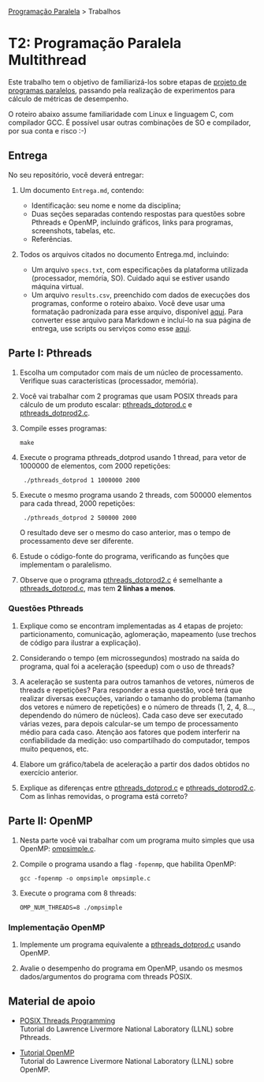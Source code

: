[Programação Paralela](https://github.com/AndreaInfUFSM/elc139-2020a) > Trabalhos

# T2: Programação Paralela Multithread 

Este trabalho tem o objetivo de familiarizá-los sobre etapas de [projeto de programas paralelos](https://docs.google.com/presentation/d/1Ev5CROjugPpZm5hT4a387dLEQTmxnZAtKUqXItVeHOc?usp=sharing), passando pela realização de experimentos para cálculo de métricas de desempenho.

O roteiro abaixo assume familiaridade com Linux e linguagem C, com compilador GCC. É possível usar outras combinações de SO e compilador, por sua conta e risco :-) 

## Entrega

No seu repositório, você deverá entregar:

1. Um documento `Entrega.md`, contendo:
   - Identificação: seu nome e nome da disciplina;
   - Duas seções separadas contendo respostas para questões sobre Pthreads e OpenMP, incluindo gráficos, links para programas, screenshots, tabelas, etc.
   - Referências.
 
2. Todos os arquivos citados no documento Entrega.md, incluindo:

   - Um arquivo `specs.txt`, com especificações da plataforma utilizada (processador, memória, SO). Cuidado aqui se estiver usando máquina virtual.
   - Um arquivo `results.csv`, preenchido com dados de execuções dos programas, conforme o roteiro abaixo. Você deve usar uma formatação padronizada para esse arquivo, disponível [aqui](results.csv). Para converter esse arquivo para Markdown e incluí-lo na sua página de entrega, use scripts ou serviços como esse [aqui](https://donatstudios.com/CsvToMarkdownTable).


## Parte I: Pthreads

1. Escolha um computador com mais de um núcleo de processamento. Verifique suas características (processador, memória).

3. Você vai trabalhar com 2 programas que usam POSIX threads para cálculo de um produto escalar: [pthreads_dotprod.c](pthreads_dotprod/pthreads_dotprod.c) e [pthreads_dotprod2.c](pthreads_dotprod/pthreads_dotprod2.c).

4. Compile esses programas:

   ```
   make
   ```
5. Execute o programa pthreads_dotprod usando 1 thread, para vetor de 1000000 de elementos, com 2000 repetições:

   ```
    ./pthreads_dotprod 1 1000000 2000
   ```
   
6. Execute o mesmo programa usando 2 threads, com 500000 elementos para cada thread, 2000 repetições:

   ```
    ./pthreads_dotprod 2 500000 2000
   ```
    O resultado deve ser o mesmo do caso anterior, mas o tempo de processamento deve ser diferente.

7. Estude o código-fonte do programa, verificando as funções que implementam o paralelismo.

8. Observe que o programa [pthreads_dotprod2.c](pthreads_dotprod/pthreads_dotprod2.c) é semelhante a [pthreads_dotprod.c](pthreads_dotprod/pthreads_dotprod.c), mas tem **2 linhas a menos**.
    
    
### Questões Pthreads


1. Explique como se encontram implementadas as 4 etapas de projeto: particionamento, comunicação, aglomeração, mapeamento (use trechos de código para ilustrar a explicação).

2. Considerando o tempo (em microssegundos) mostrado na saída do programa, qual foi a aceleração (speedup) com o uso de threads?

3. A aceleração  se sustenta para outros tamanhos de vetores, números de threads e repetições? Para responder a essa questão, você terá que realizar diversas execuções, variando o tamanho do problema (tamanho dos vetores e número de repetições) e o número de threads (1, 2, 4, 8..., dependendo do número de núcleos). Cada caso deve ser executado várias vezes, para depois calcular-se um tempo de processamento médio para cada caso. Atenção aos fatores que podem interferir na confiabilidade da medição: uso compartilhado do computador, tempos muito pequenos, etc.

4. Elabore um gráfico/tabela de aceleração a partir dos dados obtidos no exercício anterior.

5. Explique as diferenças entre [pthreads_dotprod.c](pthreads_dotprod/pthreads_dotprod.c) e [pthreads_dotprod2.c](pthreads_dotprod/pthreads_dotprod2.c). Com as linhas removidas, o programa está correto? 
    
    
## Parte II: OpenMP


1. Nesta parte você vai trabalhar com um programa muito simples que usa OpenMP: [ompsimple.c](openmp/ompsimple.c).

2. Compile o programa usando a flag `-fopenmp`, que habilita OpenMP:

   ```
   gcc -fopenmp -o ompsimple ompsimple.c
   ```
   
3. Execute o programa com 8 threads:

   ```
   OMP_NUM_THREADS=8 ./ompsimple
   ```

### Implementação OpenMP

1. Implemente um programa equivalente a [pthreads_dotprod.c](pthreads_dotprod/pthreads_dotprod.c) usando OpenMP. 

2. Avalie o desempenho do programa em OpenMP, usando os mesmos dados/argumentos do programa com threads POSIX. 


## Material de apoio

- [POSIX Threads Programming](http://www.llnl.gov/computing/tutorials/pthreads/)  
  Tutorial do Lawrence Livermore National Laboratory (LLNL) sobre Pthreads.

- [Tutorial OpenMP](https://computing.llnl.gov/tutorials/openMP/)  
  Tutorial do Lawrence Livermore National Laboratory (LLNL) sobre OpenMP. 

